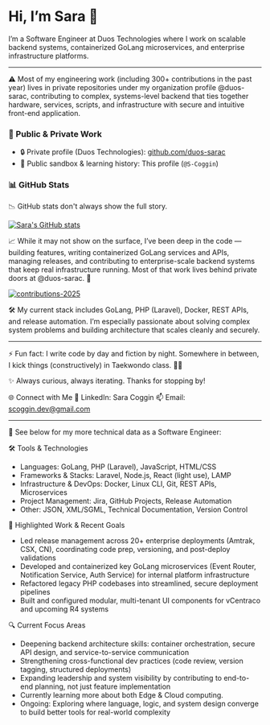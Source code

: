 # Hi, I’m Sara 👋

I’m a Software Engineer at Duos Technologies where I work on scalable backend systems, containerized GoLang microservices, and enterprise infrastructure platforms.

---

⚠️ Most of my engineering work (including 300+ contributions in the past year) lives in private repositories under my organization profile @duos-sarac, contributing to complex, systems-level backend that ties together hardware, services, scripts, and infrastructure with secure and intuitive front-end application. 

### 🔗 Public & Private Work
- 🔒 Private profile (Duos Technologies): [github.com/duos-sarac](https://github.com/duos-sarac)  
- 🌱 Public sandbox & learning history: This profile (`@S-Coggin`)

### 📊 GitHub Stats 

📉 GitHub stats don't always show the full story.

[![Sara's GitHub stats](https://github-readme-stats.vercel.app/api?username=S-Coggin&show_icons=true&theme=default)](https://github.com/S-Coggin)

📈 While it may not show on the surface, I’ve been deep in the code — building features, writing containerized GoLang services and APIs, managing releases, and contributing to enterprise-scale backend systems that keep real infrastructure running. Most of that work lives behind private doors at @duos-sarac. 🔐

[![contributions-2025](https://github.com/user-attachments/assets/c0772330-0537-4500-91cb-dadda3201f2d)](https://github.com/duos-sarac)

🛠️ My current stack includes GoLang, PHP (Laravel), Docker, REST APIs, and release automation. I’m especially passionate about solving complex system problems and building architecture that scales cleanly and securely.

---

⚡ Fun fact: I write code by day and fiction by night. Somewhere in between, I kick things (constructively) in Taekwondo class. 🥋💥

✨ Always curious, always iterating. Thanks for stopping by!

🌐 Connect with Me
📎 LinkedIn: Sara Coggin
📫 Email: scoggin.dev@gmail.com

---

🔭 See below for my more technical data as a Software Engineer: 

🛠️ Tools & Technologies
- Languages: GoLang, PHP (Laravel), JavaScript, HTML/CSS
- Frameworks & Stacks: Laravel, Node.js, React (light use), LAMP
- Infrastructure & DevOps: Docker, Linux CLI, Git, REST APIs, Microservices
- Project Management: Jira, GitHub Projects, Release Automation
- Other: JSON, XML/SGML, Technical Documentation, Version Control

🚀 Highlighted Work & Recent Goals
- Led release management across 20+ enterprise deployments (Amtrak, CSX, CN), coordinating code prep, versioning, and post-deploy validations
- Developed and containerized key GoLang microservices (Event Router, Notification Service, Auth Service) for internal platform infrastructure
- Refactored legacy PHP codebases into streamlined, secure deployment pipelines
- Built and configured modular, multi-tenant UI components for vCentraco and upcoming R4 systems

🔍 Current Focus Areas
- Deepening backend architecture skills: container orchestration, secure API design, and service-to-service communication
- Strengthening cross-functional dev practices (code review, version tagging, structured deployments)
- Expanding leadership and system visibility by contributing to end-to-end planning, not just feature implementation
- Currently learning more about both Edge & Cloud computing. 
- Ongoing: Exploring where language, logic, and system design converge to build better tools for real-world complexity





